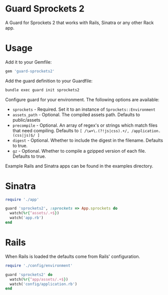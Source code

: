 # Guard Sprockets 2

A Guard for Sprockets 2 that works with Rails, Sinatra or any other Rack app. 

# Usage

Add it to your Gemfile:

```ruby
gem 'guard-sprockets2'
```

Add the guard definition to your Guardfile:

```bash
bundle exec guard init sprockets2
```

Configure guard for your environment. The following options are available:

- `sprockets` - Required. Set it to an instance of `Sprockets::Environment`
- `assets_path` - Optional. The compiled assets path. Defaults to public/assets
- `precompile` - Optional. An array of regex's or strings which match files 
that need compiling. Defaults to `[ /\w+\.(?!js|css).+/, /application.(css|js)$/ ]`
- `digest` - Optional. Whether to include the digest in the filename. Defaults to true.
- `gz` - Optional. Whether to compile a gzipped version of each file. Defaults to true.

Example Rails and Sinatra apps can be found in the examples directory.

# Sinatra

```ruby
require './app'

guard 'sprockets2', :sprockets => App.sprockets do
  watch(%r{^assets/.+$})
  watch('app.rb')
end
```

# Rails

When Rails is loaded the defaults come from Rails' configuration.

```ruby
require './config/environment'

guard 'sprockets2' do
  watch(%r{^app/assets/.+$})
  watch('config/application.rb')
end
```

